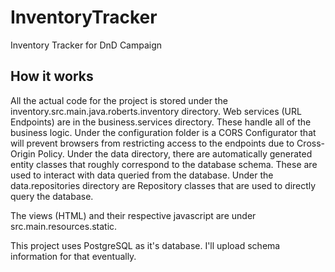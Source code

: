 # InventoryTracker
Inventory Tracker for DnD Campaign

## How it works
All the actual code for the project is stored under the inventory.src.main.java.roberts.inventory directory. Web services
(URL Endpoints) are in the business.services directory. These handle all of the business logic. Under the configuration
folder is a CORS Configurator that will prevent browsers from restricting access to the endpoints due to Cross-Origin Policy.
Under the data directory, there are automatically generated entity classes that roughly correspond to the database schema.
These are used to interact with data queried from the database. Under the data.repositories directory are Repository classes 
that are used to directly query the database.

The views (HTML) and their respective javascript are under src.main.resources.static.

This project uses PostgreSQL as it's database. I'll upload schema information for that eventually.
